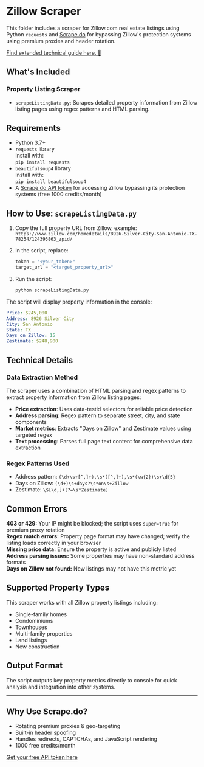 # Zillow Scraper

This folder includes a scraper for Zillow.com real estate listings using Python `requests` and [Scrape.do](https://scrape.do) for bypassing Zillow's protection systems using premium proxies and header rotation.

[Find extended technical guide here. 📘](https://scrape.do/blog/zillow-scraping/)

## What's Included

### Property Listing Scraper
* `scrapeListingData.py`: Scrapes detailed property information from Zillow listing pages using regex patterns and HTML parsing.

## Requirements

* Python 3.7+
* `requests` library<br>Install with:<br>`pip install requests`
* `beautifulsoup4` library<br>Install with:<br>`pip install beautifulsoup4`
* A [Scrape.do API token](https://dashboard.scrape.do/signup) for accessing Zillow bypassing its protection systems (free 1000 credits/month)

## How to Use: `scrapeListingData.py`

1. Copy the full property URL from Zillow, example:<br>`https://www.zillow.com/homedetails/8926-Silver-City-San-Antonio-TX-78254/124393863_zpid/`

2. In the script, replace:

   ```python
   token = "<your_token>"
   target_url = "<target_property_url>"
   ```

3. Run the script:

   ```bash
   python scrapeListingData.py
   ```

The script will display property information in the console:

```yaml
Price: $245,000
Address: 8926 Silver City
City: San Antonio
State: TX
Days on Zillow: 15
Zestimate: $248,900
```

## Technical Details

### Data Extraction Method
The scraper uses a combination of HTML parsing and regex patterns to extract property information from Zillow listing pages:

- **Price extraction**: Uses data-testid selectors for reliable price detection
- **Address parsing**: Regex pattern to separate street, city, and state components
- **Market metrics**: Extracts "Days on Zillow" and Zestimate values using targeted regex
- **Text processing**: Parses full page text content for comprehensive data extraction

### Regex Patterns Used
- Address pattern: `(\d+\s+[^,]+),\s*([^,]+),\s*(\w{2})\s+\d{5}`
- Days on Zillow: `(\d+)\s+days?\s*on\s+Zillow`
- Zestimate: `\$[\d,]+(?=\s*Zestimate)`

## Common Errors

**403 or 429:** Your IP might be blocked; the script uses `super=true` for premium proxy rotation<br>**Regex match errors:** Property page format may have changed; verify the listing loads correctly in your browser<br>**Missing price data:** Ensure the property is active and publicly listed<br>**Address parsing issues:** Some properties may have non-standard address formats<br>**Days on Zillow not found:** New listings may not have this metric yet

## Supported Property Types

This scraper works with all Zillow property listings including:
- Single-family homes
- Condominiums
- Townhouses
- Multi-family properties
- Land listings
- New construction

## Output Format

The script outputs key property metrics directly to console for quick analysis and integration into other systems.

---

## Why Use Scrape.do?

- Rotating premium proxies & geo-targeting
- Built-in header spoofing
- Handles redirects, CAPTCHAs, and JavaScript rendering
- 1000 free credits/month

[Get your free API token here](https://dashboard.scrape.do/signup)